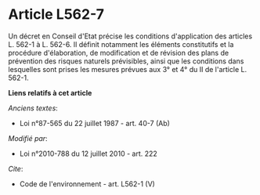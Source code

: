 # Article L562-7

Un décret en Conseil d'Etat précise les conditions d'application des articles L. 562-1 à L. 562-6. Il définit notamment les
éléments constitutifs et la procédure d'élaboration, de modification et de révision des plans de prévention des risques
naturels prévisibles, ainsi que les conditions dans lesquelles sont prises les mesures prévues aux 3° et 4° du II de
l'article L. 562-1.

**Liens relatifs à cet article**

_Anciens textes_:

  - Loi n°87-565 du 22 juillet 1987 - art. 40-7 (Ab)

_Modifié par_:

  - Loi n°2010-788 du 12 juillet 2010 - art. 222

_Cite_:

  - Code de l'environnement - art. L562-1 (V)
